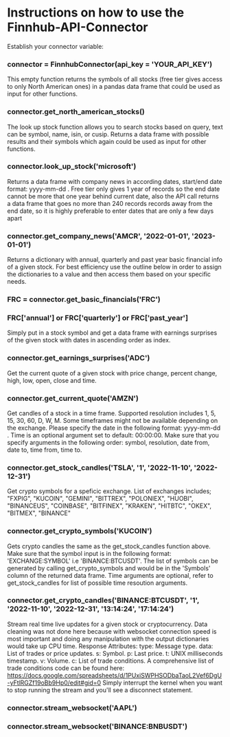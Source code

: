 # Instructions on how to use the Finnhub-API-Connector

Establish your connector variable:
### connector = FinnhubConnector(api_key = 'YOUR_API_KEY')

This empty function returns the symbols of all stocks (free tier gives access to only North American ones) in a pandas data frame that could be used as input for other functions.
### connector.get_north_american_stocks()

The look up stock function allows you to search stocks based on query, text can be symbol, name, isin, or cusip. Returns a data frame with possible results and their symbols which again could be used as input for other functions.
### connector.look_up_stock('microsoft') 

Returns a data frame with company news in according dates, start/end date format: yyyy-mm-dd . Free tier only gives 1 year of records so the end date cannot be more that one year behind current date, also the API call returns a data frame that goes no more than 240 records records away from the end date, so it is highly preferable to enter dates that are only a few days apart
### connector.get_company_news('AMCR', '2022-01-01', '2023-01-01')

Returns a dictionary with annual, quarterly and past year basic financial info of a given stock. For best efficiency use the outline below in order to assign the dictionaries to a value and then access them based on your specific needs.
### FRC = connector.get_basic_financials('FRC')
### FRC['annual'] or FRC['quarterly'] or FRC['past_year']

Simply put in a stock symbol and get a data frame with earnings surprises of the given stock with dates in ascending order as index.
### connector.get_earnings_surprises('ADC')

Get the current quote of a given stock with price	change, percent change, high,	low, open, close and time.
### connector.get_current_quote('AMZN')

Get candles of a stock in a time frame. Supported resolution includes 1, 5, 15, 30, 60, D, W, M. Some timeframes might not be available depending on the exchange. Please specify the date in the following format: yyyy-mm-dd . Time is an optional argument set to default: 00:00:00. Make sure that you specify arguments in the following order: symbol, resolution, date from, date to, time from, time to.
### connector.get_stock_candles('TSLA', '1', '2022-11-10', '2022-12-31')

Get crypto symbols for a speficic exchange. List of exchanges includes;
"FXPIG", "KUCOIN", "GEMINI", "BITTREX", "POLONIEX", "HUOBI", "BINANCEUS", "COINBASE", "BITFINEX", "KRAKEN", "HITBTC", "OKEX", "BITMEX", "BINANCE"
### connector.get_crypto_symbols('KUCOIN')

Gets crypto candles the same as the get_stock_candles function above. Make sure that the symbol input is in the following format: 'EXCHANGE:SYMBOL' i.e 'BINANCE:BTCUSDT'. The list of symbols can be generated by calling get_crypto_symbols and would be in the 'Symbols' column of the returned data frame. Time arguments are optional, refer to get_stock_candles for list of possible time resoution arguments.
### connector.get_crypto_candles('BINANCE:BTCUSDT', '1', '2022-11-10', '2022-12-31', '13:14:24', '17:14:24')

Stream real time live updates for a given stock or cryptocurrency. Data cleaning was not done here because with websocket connection speed is most important and doing any manipulation with the output dictionaries would take up CPU time. Response Attributes: type: Message type. data: List of trades or price updates. s: Symbol. p: Last price. t: UNIX milliseconds timestamp. v: Volume. c: List of trade conditions. A comprehensive list of trade conditions code can be found here: https://docs.google.com/spreadsheets/d/1PUxiSWPHSODbaTaoL2Vef6DgU-yFtlRGZf19oBb9Hp0/edit#gid=0
Simply interrupt the kernel when you want to stop running the stream and you'll see a disconnect statement.
### connector.stream_websocket('AAPL')
### connector.stream_websocket('BINANCE:BNBUSDT')

